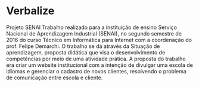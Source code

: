 # Verbalize

Projeto SENAI
Trabalho realizado para a instituição de ensino Serviço Nacional de
Aprendizagem Industrial (SENAI), no segundo semestre de 2016 do curso Técnico
em Informática para Internet com a coordenação do prof. Felipe Demarchi.
O trabalho se dá através da Situação de aprendizagem, proposta didática que
visa o desenvolvimento de competências por meio de uma atividade prática.
A proposta do trabalho era criar um website institucional com a intenção de
divulgar uma escola de idiomas e gerenciar o cadastro de novos clientes, resolvendo
o problema de comunicação entre escola e cliente.
